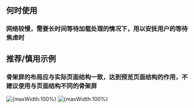 ## 何时使用

### 网络较慢，需要长时间等待加载处理的情况下，用以安抚用户的等待焦虑时

## 推荐/慎用示例

### 骨架屏的布局应与实际页面结构一致，达到预览页面结构的作用，不建议使用与页面结构不同的骨架屏

![{maxWidth:100%}](001)
![{maxWidth:100%}](002)